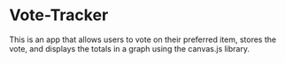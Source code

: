 # Vote-Tracker
This is an app that allows users to vote on their preferred item, stores the vote, and displays the totals in a graph using the canvas.js library.
